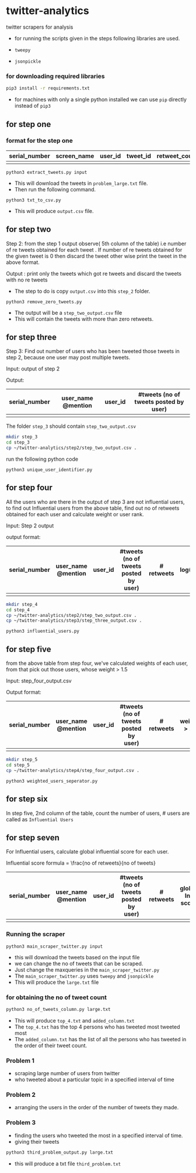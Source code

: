 # twitter-analytics
twitter scrapers for analysis

* for running the scripts given in the steps following libraries are used.

* `tweepy`
* `jsonpickle`

### for downloading required libraries
```bash
pip3 install -r requirements.txt
```

* for machines with only a single python installed we can use `pip` directly instead of `pip3`

## for step one

### format for the step one

|serial_number | screen_name| user_id| tweet_id| retweet_count| date| tweet|
| ----         |  ----------| -------| --------| --------     | --- | ---- |
|              |            |        |         |              |     |      |

```python3
python3 extract_tweets.py input
```
* This will download the tweets in `problem_large.txt` file.
* Then run the following command.

```python3
python3 txt_to_csv.py
```
* This will produce `output.csv` file.

## for step two

Step 2:  from the step 1 output observe( 5th column of the table) i.e number of re tweets obtained for each  tweet .
If number of re tweets obtained for the given tweet is  0 then discard the tweet other wise print the tweet in the above format.

Output :  print only the tweets which got re tweets and discard the tweets with no re tweets

* The step to do is copy `output.csv` into this `step_2` folder.

```python3
python3 remove_zero_tweets.py
```
* The output will be a `step_two_output.csv` file
* This will contain the tweets with more than zero retweets.

## for step three

Step 3: Find out number of users who has been tweeted those tweets in step 2, because one user may post multiple tweets.

Input: output of step 2

Output:

|serial_number | user_name @mention | user_id| #tweets (no of tweets posted by user)|
| ----         |  ----------        | -------| --------                             |
|              |                    |        |                                      |

The folder `step_3` should contain `step_two_output.csv`

```bash
mkdir step_3
cd step_3
cp ~/twitter-analytics/step2/step_two_output.csv .
```
run the following python code

```python3
python3 unique_user_identifier.py
```

## for step four
All the users who are there in the output of step 3 are not influential users, to find out
Influential users from the above table, find out no of retweets obtained for each user
and calculate weight or user rank.

Input: Step 2 output

output format: 

|serial_number | user_name @mention | user_id| #tweets (no of tweets posted by user)| # retweets | log(#retweets)|
| ----         |  ----------        | -------| --------                             | ----       | -----         |
|              |                    |        |                                      |            |               |


```bash
mkdir step_4
cd step_4
cp ~/twitter-analytics/step2/step_two_output.csv .
cp ~/twitter-analytics/step3/step_three_output.csv .
```

```python3
python3 influential_users.py
```

## for step five
from the above table from step four, we've calculated weights of each user, from that pick out those users,
whose weight > 1.5

Input: step_four_output.csv

Output format:


|serial_number | user_name @mention | user_id| #tweets (no of tweets posted by user)| # retweets | weights > 1.5 |
| ----         |  ----------        | -------| --------                             | ----       | -----         |
|              |                    |        |                                      |            |               |


```bash
mkdir step_5
cd step_5
cp ~/twitter-analytics/step4/step_four_output.csv .
```

```python3
python3 weighted_users_seperator.py
```

## for step six
In step five, 2nd column of the table, count the number of users, # users are called as `Influential Users`


## for step seven
For Influential users, calculate global influential score for each user.

Influential score formula = \frac{no of retweets}{no of tweets}

|serial_number | user_name @mention | user_id| #tweets (no of tweets posted by user)| # retweets | global Inf score|
| ----         |  ----------        | -------| --------                             | ----       | -----           |
|              |                    |        |                                      |            |                 |

### Running the scraper
```python3
python3 main_scraper_twitter.py input
```

* this will download the tweets based on the input file
* we can change the no of tweets that can be scraped.
* Just change the maxqueries in the `main_scraper_twitter.py`
* The `main_scraper_twitter.py` uses `tweepy` and `jsonpickle`
* This will produce the `large.txt` file

### for obtaining the no of tweet count
```bash
python3 no_of_tweets_column.py large.txt
```

* This will produce `top_4.txt` and `added_column.txt`
* The `top_4.txt` has the top 4 persons who has tweeted most tweeted most
* The `added_column.txt` has the list of all the persons who has tweeted
  in the order of their tweet count.


### Problem 1
* scraping large number of users from twitter
* who tweeted about a particular topic in a specified interval of time

### Problem 2
* arranging the users in the order of the number of tweets they made.

### Problem 3
* finding the users who tweeted the most in a specified interval of time.
* giving their tweets

```bash
python3 third_problem_output.py large.txt
```

* this will produce a txt file `third_problem.txt`

